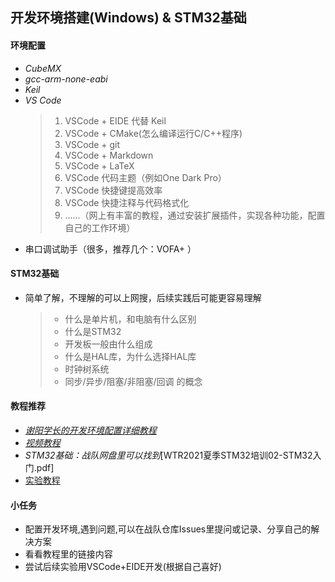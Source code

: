 ## **开发环境搭建(Windows) & STM32基础**

#### 环境配置
*  _CubeMX_
* _gcc-arm-none-eabi_
*  _Keil_
* _VS Code_
  > 1. VSCode + EIDE 代替 Keil
  > 2. VSCode + CMake(怎么编译运行C/C++程序)
  > 2. VSCode + git
  > 3. VSCode + Markdown
  > 4. VSCode + LaTeX
  > 5. VSCode 代码主题（例如One Dark Pro）
  > 6. VSCode 快捷键提高效率
  > 7. VSCode 快捷注释与代码格式化
  > 8. ......（网上有丰富的教程，通过安装扩展插件，实现各种功能，配置自己的工作环境）
* 串口调试助手（很多，推荐几个：VOFA+ ）
  
#### STM32基础
- 简单了解，不理解的可以上网搜，后续实践后可能更容易理解
  > - 什么是单片机，和电脑有什么区别
  > - 什么是STM32
  > - 开发板一般由什么组成
  > - 什么是HAL库，为什么选择HAL库
  > - 时钟树系统
  > - 同步/异步/阻塞/非阻塞/回调 的概念


#### 教程推荐
- _[谢阳学长的开发环境配置详细教程](https://github.com/MirTITH/WTR-EC-Training/blob/main/01-stm32%E5%9F%BA%E7%A1%80%EF%BC%8C%E7%8E%AF%E5%A2%83%E9%85%8D%E7%BD%AE/01-stm32%E5%9F%BA%E7%A1%80%EF%BC%8C%E7%8E%AF%E5%A2%83%E9%85%8D%E7%BD%AE.md)_
- _[视频教程](https://www.bilibili.com/video/BV1Sy4y1y7B1?p=2&spm_id_from=pageDriver&vd_source=baa784078e67e28c38d26cf6881f8357)_
-  _STM32基础：战队网盘里可以找到_[WTR2021夏季STM32培训02-STM32入门.pdf]
-  [实验教程](https://blog.csdn.net/qq_38191568/article/details/126021237)
#### 小任务
   * 配置开发环境,遇到问题,可以在战队仓库Issues里提问或记录、分享自己的解决方案
   * 看看教程里的链接内容
   * 尝试后续实验用VSCode+EIDE开发(根据自己喜好)